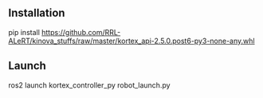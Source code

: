 ## Installation
pip install https://github.com/RRL-ALeRT/kinova_stuffs/raw/master/kortex_api-2.5.0.post6-py3-none-any.whl

## Launch
ros2 launch kortex_controller_py robot_launch.py
